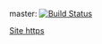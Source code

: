 master: [![Build Status](https://travis-ci.org/akapust1n/rcoi.svg?branch=master)](https://travis-ci.org/akapust1n/rcoi)

[Site https](https://kapust1n.ru)

